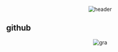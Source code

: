 <div align="center">

![header](https://capsule-render.vercel.app/api?type=waving&color=3366ff&height=300&section=header&desc=Sunrin%20Software%20Division%20118th&descAlign=70&text=서주환&fontSize=70&FontAlignY=40&fontColor=ffffff)

</div>

## github
<div align="center">
    
![gra](https://github-readme-activity-graph.vercel.app/graph?username=Juwhan-Seo&bg_color=3366ff&color=ffffff&line=dddddd&point=ffffff&area=true&hide_border=true)

</div>
